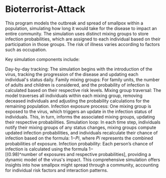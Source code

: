 # Bioterrorist-Attack
This program models the outbreak and spread of smallpox within a population, simulating how long it would take for the disease to impact an entire community. The simulation uses distinct mixing groups to store infection probabilities, which are assigned to each individual based on their participation in those groups. The risk of illness varies according to factors such as occupation.

Key simulation components include:

Day-by-day tracking: The simulation begins with the introduction of the virus, tracking the progression of the disease and updating each individual's status daily.
Family mixing groups: For family units, the number of adults and children is considered, and the probability of infection is calculated based on their respective risk levels.
Mixing group traversal: The model traverses all individuals within each mixing group, removing deceased individuals and adjusting the probability calculations for the remaining population.
Infection exposure process: One mixing group is exposed to the virus, which triggers an update in the infection status of individuals. This, in turn, informs the associated mixing groups, updating their respective probabilities.
Simulation loop: In each time step, individuals notify their mixing groups of any status changes, mixing groups compute updated infection probabilities, and individuals recalculate their chance of infection based on the formula: 
1−𝑃𝑖, where 𝑃𝑖 represents the combined probabilities of exposure.
Infection probability: Each person’s chance of infection is calculated using the formula 1−[(0.98)^number of exposures and respective probabilities], providing a dynamic model of the virus's impact.
This comprehensive simulation offers insights into how smallpox might spread through a community, accounting for individual risk factors and interaction patterns.
